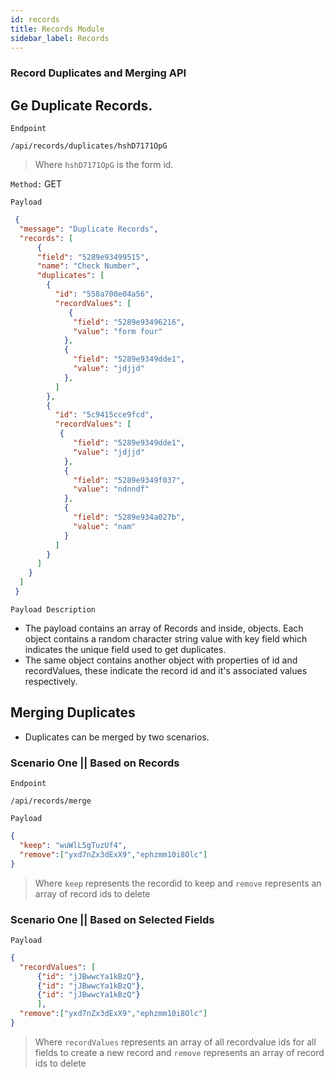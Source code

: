 ```yaml
---
id: records
title: Records Module
sidebar_label: Records
---
```


### Record Duplicates and Merging API

## Ge Duplicate Records.

`Endpoint`

```JS
/api/records/duplicates/hshD7171OpG
```

> Where `hshD7171OpG` is the form id.

`Method:` GET

`Payload`

```JSON
 {
  "message": "Duplicate Records",
  "records": [
      {
      "field": "5289e93499515",
      "name": "Check Number",
      "duplicates": [
        {
          "id": "558a700e04a56",
          "recordValues": [
             {
              "field": "5289e93496216",
              "value": "form four"
            },
            {
              "field": "5289e9349dde1",
              "value": "jdjjd"
            },
          ]
        },
        {
          "id": "5c9415cce9fcd",
          "recordValues": [
           {
              "field": "5289e9349dde1",
              "value": "jdjjd"
            },
            {
              "field": "5289e9349f037",
              "value": "ndnndf"
            },
            {
              "field": "5289e934a027b",
              "value": "nam"
            }
          ]
        }
      ]
    }
  ]
 }
```

`Payload Description`

- The payload contains an array of Records and inside, objects. Each object contains a random character string value with key field which indicates the unique field used to get duplicates.
- The same object contains another object with properties of id and recordValues, these indicate the record id and it's associated values respectively.

## Merging Duplicates

- Duplicates can be merged by two scenarios.

### Scenario One || Based on Records

`Endpoint`

```JS
/api/records/merge
```

`Payload`

```JSON
{
  "keep": "wuWlL5gTuzUf4",
  "remove":["yxd7nZx3dExX9","ephzmm10i8Olc"]
}
```

> Where `keep` represents the recordid to keep and `remove` represents an array of record ids to delete

### Scenario One || Based on Selected Fields

`Payload`

```JSON
{
  "recordValues": [
      {"id": "jJBwwcYa1kBzQ"}, 
      {"id": "jJBwwcYa1kBzQ"}, 
      {"id": "jJBwwcYa1kBzQ"}
      ],
  "remove":["yxd7nZx3dExX9","ephzmm10i8Olc"]
}
```
> Where `recordValues` represents an array of all recordvalue ids for all fields to create a new record and `remove` represents an array of record ids to delete
